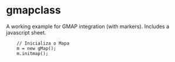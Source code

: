 # gmapclass

A working example for GMAP integration (with markers). Includes a javascript sheet.

        // Inicializa o Mapa
        m = new gMap();
        m.initmap();

